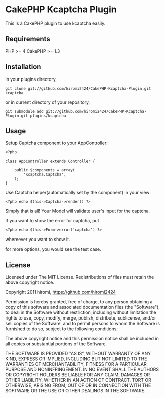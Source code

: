 # CakePHP Kcaptcha Plugin #

This is a CakePHP plugin to use kcaptcha easily.

## Requirements

PHP >= 4
CakePHP >= 1.3

## Installation

in your plugins directory,

	git clone git://github.com/hiromi2424/CakePHP-Kcaptcha-Plugin.git kcaptcha

or in current directory of your repository,

	git submodule add git://github.com/hiromi2424/CakePHP-Kcaptcha-Plugin.git plugins/kcaptcha

## Usage

Setup Captcha component to your AppController:


	<?php
	
	class AppController extends Controller {
	
		public $components = array(
			'Kcaptcha.Captcha',
		);
	}


Use Captcha helper(automatically set by the component) in your view:

	<?php echo $this->Captcha->render() ?>

Simply that is all! Your Model will validate user's input for the captcha.

If you want to show the error for captcha, put

	<?php echo $this->Form->error('captcha') ?>

whereever you want to show it.

for more options, you would see the test case.

## License

Licensed under The MIT License.
Redistributions of files must retain the above copyright notice.


Copyright 2011 hiromi, https://github.com/hiromi2424

Permission is hereby granted, free of charge, to any person obtaining a copy
of this software and associated documentation files (the "Software"), to deal
in the Software without restriction, including without limitation the rights
to use, copy, modify, merge, publish, distribute, sublicense, and/or sell
copies of the Software, and to permit persons to whom the Software is
furnished to do so, subject to the following conditions:

The above copyright notice and this permission notice shall be included in
all copies or substantial portions of the Software.

THE SOFTWARE IS PROVIDED "AS IS", WITHOUT WARRANTY OF ANY KIND, EXPRESS OR
IMPLIED, INCLUDING BUT NOT LIMITED TO THE WARRANTIES OF MERCHANTABILITY,
FITNESS FOR A PARTICULAR PURPOSE AND NONINFRINGEMENT. IN NO EVENT SHALL THE
AUTHORS OR COPYRIGHT HOLDERS BE LIABLE FOR ANY CLAIM, DAMAGES OR OTHER
LIABILITY, WHETHER IN AN ACTION OF CONTRACT, TORT OR OTHERWISE, ARISING FROM,
OUT OF OR IN CONNECTION WITH THE SOFTWARE OR THE USE OR OTHER DEALINGS IN
THE SOFTWARE.